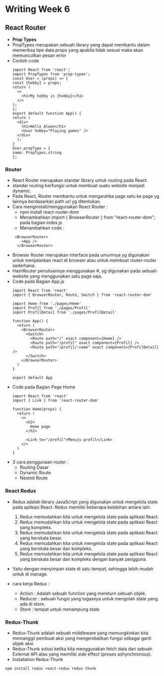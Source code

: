 # Writing Week 6
## **React Router**

- **Prop Types**
- PropTypes merupakan sebuah library yang dapat membantu dalam memeriksa tipe data props yang apabila tidak sesuai maka akan memunculkan pesan error
- Contoh code 
  ```
  import React from 'react';
  import PropTypes from 'prop-types';
  const User = (props) => {
  const {hobby} = props;
  return (
    <>
      <h1>My hobby is {hobby}</h1>
    </>
  );
  };
  export default function App() {
  return (
    <div>
      <h1>Hello Alwan</h1>
      <User hobby="Playing games" />
    </div>
    );
  }
  User.propType = {
  name: PropTypes.string
  };
  ```
### **Router**
- React Router merupakan standar library untuk routing pada React.
- standar routing berfungsi untuk membuat suatu website menjadi dynamic.
- Pada React, Router membantu untuk mengarahka page satu ke page yg lainnya berdasarkan path url yg ditentukan.
- Cara menginstall/menggunakan React Router : 
  - npm install react-router-dom
  - Menambahkan import { BrowserRouter } from "react-router-dom"; pada bagian index.js
  - Menambahkan code :
  ```
   <BrowserRouter>
      <App />
    </BrowserRouter>
  ```
- Browser Router merupakan interface pada umumnya yg digunakan  untuk menjalankan react di browser atau untuk membuat router-router sederhana.
- HashRouter penulisannya menggunakan #, yg digunakan pada sebuah website yang menggunakan satu page saja.
- Code pada Bagian App.js
  ```
  import React from 'react'
  import { BrowserRouter, Route, Switch } from 'react-router-dom'

  import Home from './pages/Home'
  import Profil from './pages/Profil'
  import ProfilDetail from './pages/ProfilDetail'

  function App() {
    return (
      <BrowserRouter>
        <Switch>
          <Route path="/" exact component={Home} />
          <Route path="/profil" exact component={Profil} />
          <Route path="/profil/:name" exact component={ProfilDetail} />
        </Switch>
      </BrowserRouter>
    )
  }

  export default App
  ```
- Code pada Bagian Page Home
  ``` 
  import React from 'react'
  import { Link } from 'react-router-dom'

  function Home(props) {
    return (
      <>
        <h2>
          Home page
        </h2>

        <Link to="/profil">Menuju profil</Link>
      </>
    )
  }
  ```
- 3 cara penggunaan router :
  - Routing Dasar
  - Dynamic Route
  - Nested Route
  
### **React Redux**
- Redux adalah library JavaScript yang digunakan untuk mengelola state pada
aplikasi React. Redux memiliki beberapa kelebihan antara lain:

  1. Redux memudahkan kita untuk mengelola state pada aplikasi React.
  2. Redux memudahkan kita untuk mengelola state pada aplikasi React yang
   kompleks.
  3. Redux memudahkan kita untuk mengelola state pada aplikasi React yang berskala
   besar.
  4. Redux memudahkan kita untuk mengelola state pada aplikasi React yang berskala
   besar dan kompleks.
  5. Redux memudahkan kita untuk mengelola state pada aplikasi React yang berskala
   besar dan kompleks dengan banyak pengguna.

- Yaitu dengan menyimpan state di satu tempat, sehingga lebih mudah untuk di manage.
- cara kerja Redux :
  - Action : Adalah sebuah function yang mereturn sebuah objek.
  - Reducer : sebuah fungsi yang tugasnya untuk mengolah state yang ada di store.
  - Store : tempat untuk menampung state

### Redux-Thunk
- Redux-Thunk adalah sebuah middleware yang memungkinkan kita memanggil pembuat aksi yang mengembalikan fungsi sebagai ganti objek aksi.
- Redux-Thunk solusi ketika kita menggunakan fetch data dari sebuah External API atau yang memiliki side effect (proses ashynchronous).
- Installation Redux-Thunk
```jsx
npm install redux react-redux redux-thunk
```
